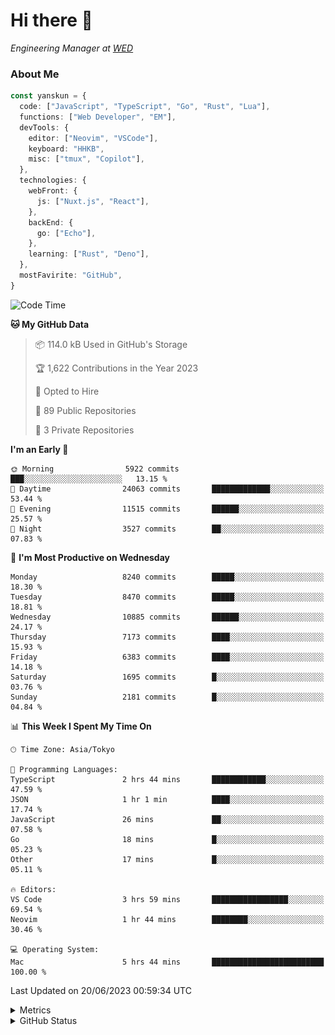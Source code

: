 # Hi there&nbsp;:wave:

<!-- ![Alt text](https://spotify-recently-played-readme.vercel.app/api?user=31kynbuubkiu3r4qh4hjuaglhfay) -->

_Engineering Manager at [WED](https://github.com/wedinc)_

### About Me

```ts
const yanskun = {
  code: ["JavaScript", "TypeScript", "Go", "Rust", "Lua"],
  functions: ["Web Developer", "EM"],
  devTools: {
    editor: ["Neovim", "VSCode"],
    keyboard: "HHKB",
    misc: ["tmux", "Copilot"],
  },
  technologies: {
    webFront: {
      js: ["Nuxt.js", "React"],
    },
    backEnd: {
      go: ["Echo"],
    },
    learning: ["Rust", "Deno"],
  },
  mostFavirite: "GitHub",
}
```

<!--START_SECTION:waka-->
![Code Time](http://img.shields.io/badge/Code%20Time-340%20hrs%2027%20mins-blue)

**🐱 My GitHub Data** 

> 📦 114.0 kB Used in GitHub's Storage 
 > 
> 🏆 1,622 Contributions in the Year 2023
 > 
> 💼 Opted to Hire
 > 
> 📜 89 Public Repositories 
 > 
> 🔑 3 Private Repositories 
 > 
**I'm an Early 🐤** 

```text
🌞 Morning                5922 commits        ███░░░░░░░░░░░░░░░░░░░░░░   13.15 % 
🌆 Daytime                24063 commits       █████████████░░░░░░░░░░░░   53.44 % 
🌃 Evening                11515 commits       ██████░░░░░░░░░░░░░░░░░░░   25.57 % 
🌙 Night                  3527 commits        ██░░░░░░░░░░░░░░░░░░░░░░░   07.83 % 
```
📅 **I'm Most Productive on Wednesday** 

```text
Monday                   8240 commits        █████░░░░░░░░░░░░░░░░░░░░   18.30 % 
Tuesday                  8470 commits        █████░░░░░░░░░░░░░░░░░░░░   18.81 % 
Wednesday                10885 commits       ██████░░░░░░░░░░░░░░░░░░░   24.17 % 
Thursday                 7173 commits        ████░░░░░░░░░░░░░░░░░░░░░   15.93 % 
Friday                   6383 commits        ████░░░░░░░░░░░░░░░░░░░░░   14.18 % 
Saturday                 1695 commits        █░░░░░░░░░░░░░░░░░░░░░░░░   03.76 % 
Sunday                   2181 commits        █░░░░░░░░░░░░░░░░░░░░░░░░   04.84 % 
```


📊 **This Week I Spent My Time On** 

```text
🕑︎ Time Zone: Asia/Tokyo

💬 Programming Languages: 
TypeScript               2 hrs 44 mins       ████████████░░░░░░░░░░░░░   47.59 % 
JSON                     1 hr 1 min          ████░░░░░░░░░░░░░░░░░░░░░   17.74 % 
JavaScript               26 mins             ██░░░░░░░░░░░░░░░░░░░░░░░   07.58 % 
Go                       18 mins             █░░░░░░░░░░░░░░░░░░░░░░░░   05.23 % 
Other                    17 mins             █░░░░░░░░░░░░░░░░░░░░░░░░   05.11 % 

🔥 Editors: 
VS Code                  3 hrs 59 mins       █████████████████░░░░░░░░   69.54 % 
Neovim                   1 hr 44 mins        ████████░░░░░░░░░░░░░░░░░   30.46 % 

💻 Operating System: 
Mac                      5 hrs 44 mins       █████████████████████████   100.00 % 
```


 Last Updated on 20/06/2023 00:59:34 UTC
<!--END_SECTION:waka-->

<details>
  <summary>Metrics</summary>
  <img src="https://github.com/yanskun/yanskun/blob/main/github-metrics.svg" alt="Metrics">
</details>

<details>
  <summary>GitHub Status</summary>
  <picture>
    <source media="(prefers-color-scheme: dark)" srcset="https://raw.githubusercontent.com/yanskun/yanskun/master/profile-summary-card-output/nord_dark/0-profile-details.svg">
   <img src="https://raw.githubusercontent.com/yanskun/yanskun/master/profile-summary-card-output/default/0-profile-details.svg">
  </picture>
  <br>
  <picture>
    <source media="(prefers-color-scheme: dark)" srcset="https://raw.githubusercontent.com/yanskun/yanskun/master/profile-summary-card-output/nord_dark/1-repos-per-language.svg">
   <img src="https://raw.githubusercontent.com/yanskun/yanskun/master/profile-summary-card-output/default/1-repos-per-language.svg">
  </picture>
  <picture>
    <source media="(prefers-color-scheme: dark)" srcset="https://raw.githubusercontent.com/yanskun/yanskun/master/profile-summary-card-output/nord_dark/2-most-commit-language.svg">
   <img src="https://raw.githubusercontent.com/yanskun/yanskun/master/profile-summary-card-output/default/2-most-commit-language.svg">
  </picture>
  <br>
  <picture>
    <source media="(prefers-color-scheme: dark)" srcset="https://raw.githubusercontent.com/yanskun/yanskun/master/profile-summary-card-output/nord_dark/3-stats.svg">
   <img src="https://raw.githubusercontent.com/yanskun/yanskun/master/profile-summary-card-output/default/3-stats.svg">
  </picture>
  <picture>
    <source media="(prefers-color-scheme: dark)" srcset="https://raw.githubusercontent.com/yanskun/yanskun/master/profile-summary-card-output/nord_dark/4-productive-time.svg">
   <img src="https://raw.githubusercontent.com/yanskun/yanskun/master/profile-summary-card-output/default/4-productive-time.svg">
  </picture>
</details>
